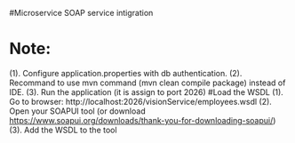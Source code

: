 #Microservice SOAP service intigration 
# Note: 
(1). Configure application.properties with db authentication.
(2). Recommand to use mvn command (mvn clean compile package) instead of IDE.
(3). Run the application (it is assign to port 2026)
#Load the WSDL
(1). Go to browser: http://localhost:2026/visionService/employees.wsdl
(2). Open your SOAPUI tool (or download https://www.soapui.org/downloads/thank-you-for-downloading-soapui/)
(3). Add the WSDL to the tool 
